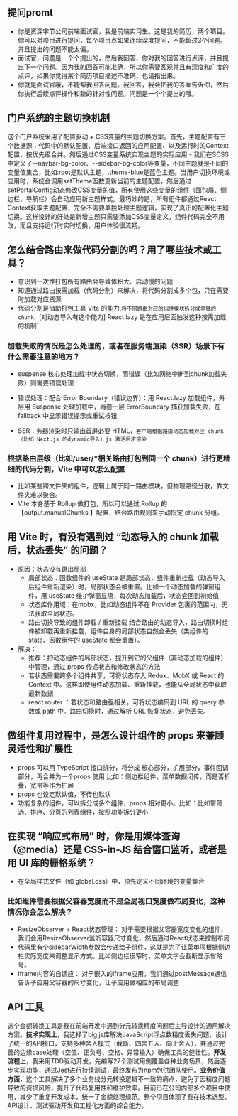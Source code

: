 ## 提问promt
- 你是资深字节公司前端面试官，我是前端实习生。这是我的简历，两个项目。你可以对项目进行提问，每个项目点如果连续深度提问，不能超过3个问题。并且提出的问题不能太偏。
- 面试官，问题是一个个提出的，然后我回答，你对我的回答进行点评，并且提出下一个问题。因为我的回答可能准确，所以你需要客观并且有深度和广度的点评，如果你觉得某个简历项目描述不准确，也请指出来。
- 你就是面试官哦，不能帮我回答问题。我回答，我会把我的答案告诉你，然后你执行后续点评操作和新的针对性问题。问题是一个个提出的哦。

## 门户系统的主题切换机制
这个门户系统采用了配置驱动 + CSS变量的主题切换方案。首先，主题配置有三个数据源：代码中的默认配置、后端接口返回的应用配置、以及运行时的Context配置，按优先级合并。然后通过CSS变量系统实现主题的实际应用 - 我们在SCSS中定义了--navbar-bg-color、--sidebar-bg-color等变量，不同主题就是不同的变量值集合，比如:root是默认主题，.theme-blue是蓝色主题。当用户切换环境或应用时，系统会调用setTheme函数更新当前的主题配置，然后通过setPortalConfig动态修改CSS变量的值，所有使用这些变量的组件（面包屑、侧边栏、导航栏）会自动应用新主题样式。最巧妙的是，所有组件都通过React Context获取主题配置，完全不需要单独处理主题逻辑，实现了真正的配置化主题切换。这样设计的好处是新增主题只需要添加CSS变量定义，组件代码完全不用改，而且支持运行时实时切换，用户体验很流畅。


## 怎么结合路由来做代码分割的吗？用了哪些技术或工具？
- 意识到一次性打包所有路由会导致体积大、启动慢的问题
- 知道通过路由按需加载（代码分割）来解决，将代码分割成多个包，只在需要时加载对应资源
- 代码分割是借助打包工具 Vite 的能力,`将不同路由对应的组件模块拆分成单独的 chunk，`[对动态导入有这个能力] React.lazy 是在应用层面触发这种按需加载的机制`

### 加载失败的情况是怎么处理的，或者在服务端渲染（SSR）场景下有什么需要注意的地方？
- suspense 核心处理加载中状态切换，而错误（比如网络中断到chunk加载失败）则需要错误处理
- 错误处理：配合 Error Boundary（错误边界）：用 React.lazy 加载组件，外层用 Suspense 处理加载中，再套一层 ErrorBoundary 捕获加载失败，在 fallback 中显示错误提示或重试按钮

- SSR：务器渲染时只输出首屏必要 HTML，`客户端根据路由动态加载对应 chunk（比如 Next.js 的dynamic导入）js 激活后才渲染`

### 根据路由层级（比如/user/*相关路由打包到同一个 chunk）进行更精细的代码分割，Vite 中可以怎么配置
- 比如某些跨文件夹的组件，逻辑上属于同一路由模块，但物理路径分散，靠文件夹难以聚合。
- Vite 本身基于 Rollup 做打包，所以可以通过 Rollup 的【output.manualChunks 】配置，结合路由规则来手动指定 chunk 分组。

## 用 Vite 时，有没有遇到过 “动态导入的 chunk 加载后，状态丢失” 的问题？
- 原因：状态没有跳出局部
  - 局部状态：函数组件的 useState 是局部状态，组件重新挂载（动态导入后组件重新渲染）时，局部状态会被重置。比如一个动态加载的弹窗组件，用 useState 维护弹窗显隐，每次动态加载后，状态会回到初始值
  - 状态库作用域：在mobx，比如动态组件不在 Provider 包裹的范围内，无法获取全局状态。
  - 路由切换导致的组件卸载 / 重新挂载
    结合路由的动态导入，路由切换时组件被卸载再重新挂载，组件自身的局部状态自然会丢失（类组件的 state、函数组件的 useState 都会重置）。
- 解决：
  - 推荐：把动态组件的局部状态，提升到它的父组件（非动态加载的组件）中管理，通过 props 传递状态和修改状态的方法
  - 若状态需要跨多个组件共享，可将状态存入 Redux、MobX 或 React 的 Context 中。这样即使组件动态加载、重新挂载，也能从全局状态中获取最新数据
  - react router ：若状态和路由强相关，可将状态编码到 URL 的 query 参数或 path 中。路由切换时，通过解析 URL 恢复状态，避免丢失。

## 做组件复用过程中，是怎么设计组件的 props 来兼顾灵活性和扩展性
- props 可以用 TypeScript 接口拆分，将分成 核心部分，扩展部分，事件回调部分，再合并为一个props 使用
  比如：侧边栏组件，菜单数据闭传，而是否折叠，宽带等作为扩展
- props 也设定默认值，不传也默认
- 功能复杂的组件，可以拆分成多个组件，props 相对更小。比如：比如带筛选、排序、分页的列表组件，按照功能拆分更小

## 在实现 “响应式布局” 时，你是用媒体查询（@media）还是 CSS-in-JS 结合窗口监听，或者是用 UI 库的栅格系统？
- 在全局样式文件（如 global.css）中，预先定义不同环境的变量集合

### 比如组件需要根据父容器宽度而不是全局视口宽度做布局变化，这种情况你会怎么解决？
-  ResizeObserver + React状态管理： 对于需要根据父容器宽度变化的组件，我们会用ResizeObserver监听容器尺寸变化，然后通过React状态来控制布局
- 代码里有个sidebarWidth参数会传递给子组件，这就是为了让菜单项根据侧边栏实际宽度来调整显示方式。比如侧边栏很窄时，菜单文字会截断显示省略号。
- iframe内容的自适应： 对于嵌入的iframe应用，我们通过postMessage通信告诉子应用父容器的尺寸变化，让子应用做相应的布局调整

## API 工具
这个金额转换工具是我在前端开发中遇到分元转换精度问题后主导设计的通用解决方案。**技术实现上**，我选择了big.js库解决JavaScript浮点数精度丢失问题，设计了统一的API接口，支持多种舍入模式（截断、四舍五入、向上舍入），并通过完善的边缘case处理（空值、正负号、空格、异常输入）确保工具的健壮性。**开发流程上**，我采用TDD驱动开发，先编写27个测试用例覆盖各种业务场景，然后逐步实现功能，通过Jest进行持续测试，最终发布为npm包供团队使用。**业务价值方面**，这个工具解决了多个业务线分元转换逻辑不一致的痛点，避免了因精度问题导致的资损风险，提升了代码复用性和维护效率。目前已在公司内部多个项目中使用，减少了重复开发成本，统一了金额处理规范。整个项目体现了我在技术选型、API设计、测试驱动开发和工程化方面的综合能力。